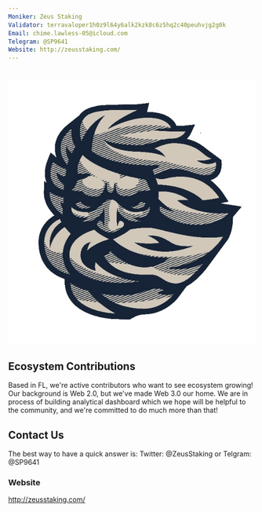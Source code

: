 ```yaml
---
Moniker: Zeus Staking
Validator: terravaloper1h0z9l64y6alk2kzk8c6z5hq2c40peuhvjg2g0k
Email: chime.lawless-05@icloud.com
Telegram: @SP9641
Website: http://zeusstaking.com/
---
```


# <Moniker> 

 ![wavelogo](zeus_staking.jpg)


## Ecosystem Contributions

Based in FL, we're active contributors who want to see ecosystem growing! Our background is Web 2.0, but we've made Web 3.0 our home. We are in process of building analytical dashboard which we hope will be helpful to the community, and we're committed to do much more than that! 

## Contact Us

The best way to have a quick answer is: Twitter: @ZeusStaking or Telgram: @SP9641

### Website

http://zeusstaking.com/
